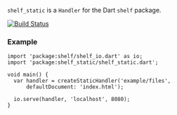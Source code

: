 `shelf_static` is a `Handler` for the Dart `shelf` package.

[![Build Status](https://drone.io/github.com/kevmoo/shelf_static.dart/status.png)](https://drone.io/github.com/kevmoo/shelf_static.dart/latest)


### Example
```
import 'package:shelf/shelf_io.dart' as io;
import 'package:shelf_static/shelf_static.dart';

void main() {
  var handler = createStaticHandler('example/files', 
      defaultDocument: 'index.html');

  io.serve(handler, 'localhost', 8080);
}
```
